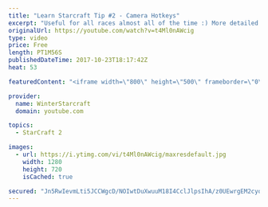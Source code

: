 ```yaml
---
title: "Learn Starcraft Tip #2 - Camera Hotkeys"
excerpt: "Useful for all races almost all of the time :) More detailed guides/tutorials under the learn to play starcraft playlist."
originalUrl: https://youtube.com/watch?v=t4Ml0nAWcig
type: video
price: Free
length: PT1M56S
publishedDateTime: 2017-10-23T18:17:42Z
heat: 53

featuredContent: "<iframe width=\"800\" height=\"500\" frameborder=\"0\" src=\"https://www.youtube.com/embed/t4Ml0nAWcig\" allow=\"accelerometer; autoplay; encrypted-media; gyroscope; picture-in-picture\" allowfullscreen></iframe>"

provider:
  name: WinterStarcraft
  domain: youtube.com

topics:
  - StarCraft 2

images:
  - url: https://i.ytimg.com/vi/t4Ml0nAWcig/maxresdefault.jpg
    width: 1280
    height: 720
    isCached: true

secured: "Jn5RwIevmLti5JCCWgcD/NOIwtDuXwuuM18I4CclJlpsIhA/z0UEwrgEM2cyoIvGbuK0VR+j89JL6ko+fjnLZT75EnLwNqW9J6R1HL+rV1c9GtZVGMAWidhXfcs7VGz6kZnLqboNvclu8vH2AM05Pf4Qz+DG+V1EVLfRHC5om3FCgcWXwlVJL/8KbCF3e6NTZ+iBKh2JJr/iptDAghvp3Ng6KnkEcJ6kOcoXdvpIsLy4CCJh87PlneCm/Wx1ZuyE6zfwb1KsyGZA+zV55tYrKMO2JcLprzi7VD2aogBtFKks7jX34FaGpTQDagTDgIxnVemRokhXmWKA4ce4XVK8wCa8oElzVRT2U9oj61czRfjSJ/ayFbwuLBROZzDs5L6M7AP1uBr6CktCuy4fRuM/DcNj/xzWEuM8EnAEna+mFTU=;q4RbDu8qpMOFGj97zokKXw=="
---
```


